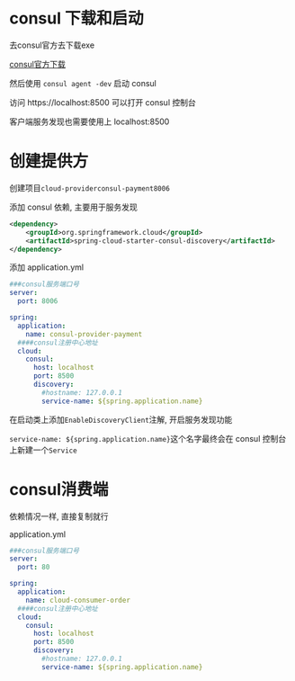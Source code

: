 # consul 下载和启动

去consul官方去下载exe

[consul官方下载](https://www.consul.io/downloads)

然后使用 `consul agent -dev` 启动 consul

访问 https://localhost:8500 可以打开 consul 控制台

客户端服务发现也需要使用上 localhost:8500 

# 创建提供方

创建项目`cloud-providerconsul-payment8006`

添加 consul 依赖, 主要用于服务发现

```xml
<dependency>
    <groupId>org.springframework.cloud</groupId>
    <artifactId>spring-cloud-starter-consul-discovery</artifactId>
</dependency>
```

添加 application.yml
```yml
###consul服务端口号
server:
  port: 8006

spring:
  application:
    name: consul-provider-payment
  ####consul注册中心地址
  cloud:
    consul:
      host: localhost
      port: 8500
      discovery:
        #hostname: 127.0.0.1
        service-name: ${spring.application.name}
```

在启动类上添加`EnableDiscoveryClient`注解, 开启服务发现功能

`service-name: ${spring.application.name}`这个名字最终会在 consul 控制台上新建一个`Service`

# consul消费端

依赖情况一样, 直接复制就行

application.yml
```yaml
###consul服务端口号
server:
  port: 80

spring:
  application:
    name: cloud-consumer-order
  ####consul注册中心地址
  cloud:
    consul:
      host: localhost
      port: 8500
      discovery:
        #hostname: 127.0.0.1
        service-name: ${spring.application.name}
```


